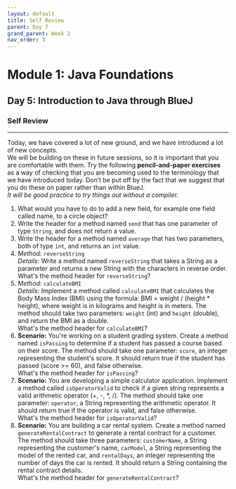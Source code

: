 ```yaml
---
layout: default
title: Self Review
parent: Day 7
grand_parent: Week 2
nav_order: 3
---
```


# Module 1: Java Foundations
## Day 5: Introduction to Java through BlueJ
### Self Review
---
Today, we have covered a lot of new ground, and we have introduced a lot of new concepts.  
We will be building on these in future sessions, so it is important that you are comfortable with them. Try the following **pencil-and-paper exercises** as a way of checking that you are becoming used to the terminology that we have introduced today. Don’t be put off by the fact that we suggest that you do these on paper rather than within BlueJ.  
_It will be good practice to try things out without a compiler._

1. What would you have to do to add a new field, for example one field called name, to a circle object?
2. Write the header for a method named `send` that has one parameter of type `String`, and does not return a value.
3. Write the header for a method named `average` that has two parameters, both of type `int`, and returns an `int` value.
4. *Method:* `reverseString`  
   *Details:* Write a method named `reverseString` that takes a String as a parameter and returns a new String with the characters in reverse order.  
   What's the method header for `reverseString`?
5. *Method:* `calculateBMI`  
   *Details:* Implement a method called `calculateBMI` that calculates the Body Mass Index (BMI) using the formula: BMI = weight / (height * height), where weight is in kilograms and height is in meters. The method should take two parameters: `weight` (int) and `height` (double), and return the BMI as a double.  
   What's the method header for `calculateBMI`?
6. **Scenario:** You're working on a student grading system. Create a method named `isPassing` to determine if a student has passed a course based on their score. The method should take one parameter: `score`, an integer representing the student's score. It should return true if the student has passed (score >= 60), and false otherwise.  
   What's the method header for `isPassing`?
7. **Scenario:** You are developing a simple calculator application. Implement a method called `isOperatorValid` to check if a given string represents a valid arithmetic operator (+, -, *, /). The method should take one parameter: `operator`, a String representing the arithmetic operator. It should return true if the operator is valid, and false otherwise.  
   What's the method header for `isOperatorValid`?
8. **Scenario:** You are building a car rental system. Create a method named `generateRentalContract` to generate a rental contract for a customer. The method should take three parameters: `customerName`, a String representing the customer's name, `carModel`, a String representing the model of the rented car, and `rentalDays`, an integer representing the number of days the car is rented. It should return a String containing the rental contract details.  
   What's the method header for `generateRentalContract`?